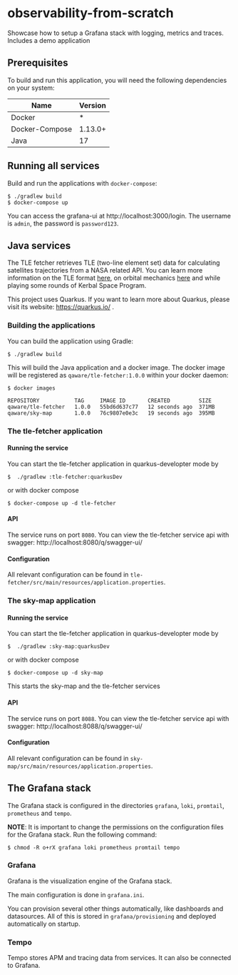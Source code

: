 # observability-from-scratch
Showcase how to setup a Grafana stack with logging, metrics and traces. Includes a demo application

## Prerequisites

To build and run this application, you will need the following dependencies on your system:

| Name           | Version |
|----------------|---------|
| Docker         | *       |
| Docker-Compose | 1.13.0+ |
| Java           | 17      |

## Running all services

Build and run the applications with `docker-compose`:

```shell
$ ./gradlew build
$ docker-compose up
```

You can access the grafana-ui at http://localhost:3000/login.
The username is ```admin```, the password is ```password123```.

## Java services

The TLE fetcher retrieves TLE (two-line element set) data for calculating satellites trajectories from a NASA related API.
You can learn more information on the TLE format [here](https://en.wikipedia.org/wiki/Two-line_element_set), on orbital
mechanics [here](https://en.wikipedia.org/wiki/Orbital_mechanics) and while playing some rounds of Kerbal Space Program.

This project uses Quarkus. If you want to learn more about Quarkus, please visit its website: https://quarkus.io/ .

### Building the applications

You can build the application using Gradle:

```shell
$ ./gradlew build
```

This will build the Java application and a docker image. The docker image will be registered as `qaware/tle-fetcher:1.0.0` within your docker daemon:

```shell
$ docker images

REPOSITORY           TAG     IMAGE ID       CREATED         SIZE
qaware/tle-fetcher   1.0.0   55bd6d637c77   12 seconds ago  371MB
qaware/sky-map       1.0.0   76c9807e0e3c   19 seconds ago  395MB
```

### The tle-fetcher application

#### Running the service

You can start the tle-fetcher application in quarkus-developter mode by 

```shell
$  ./gradlew :tle-fetcher:quarkusDev
```

or with docker compose 

```shell
$ docker-compose up -d tle-fetcher
```

#### API

The service runs on port ```8080```. You can view the tle-fetcher service api with swagger: http://localhost:8080/q/swagger-ui/

#### Configuration

All relevant configuration can be found in `tle-fetcher/src/main/resources/application.properties`.

### The sky-map application

#### Running the service

You can start the tle-fetcher application in quarkus-developter mode by

```shell
$  ./gradlew :sky-map:quarkusDev
```

or with docker compose 

```shell
$ docker-compose up -d sky-map
```

This starts the sky-map and the tle-fetcher services

#### API

The service runs on port ```8088```. You can view the tle-fetcher service api with swagger: http://localhost:8088/q/swagger-ui/

#### Configuration

All relevant configuration can be found in `sky-map/src/main/resources/application.properties`.


## The Grafana stack

The Grafana stack is configured in the directories `grafana`, `loki`, `promtail`, `prometheus` and `tempo`.

**NOTE**: It is important to change the permissions on the configuration files for the Grafana stack. Run the following command:

```shell
$ chmod -R o+rX grafana loki prometheus promtail tempo
```

### Grafana

Grafana is the visualization engine of the Grafana stack.

The main configuration is done in `grafana.ini`.

You can provision several other things automatically, like dashboards and datasources. All of this is stored in `grafana/provisioning` and deployed automatically on startup.

### Tempo

Tempo stores APM and tracing data from services. It can also be connected to Grafana.

